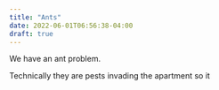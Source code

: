 ```yaml
---
title: "Ants"
date: 2022-06-01T06:56:38-04:00
draft: true
---
```


We have an ant problem.

Technically they are pests invading the apartment so it 


